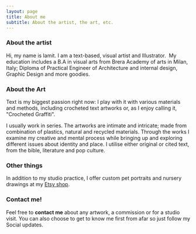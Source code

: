 ```yaml
---
layout: page
title: About me
subtitle: About the artist, the art, etc.
---
```


### About the artist

Hi, my name is Iamit. 
I am a text-based, visual artist and Illustrator.
​
My education includes a B.A in visual arts from Brera Academy of arts in Milan, Italy; Diploma of Practical Engineer of Architecture and internal design,
Graphic Design and more goodies.
​
### About the Art

Text is my biggest passion right now: I play with it with various materials and methods, including crocheted text artworks or, as I enjoy calling it, "Crocheted Graffiti".

I usually work in series. The artworks are intimate and intricate; made from combination of plastics, natural and recycled materials.
Through the works I examine my creative and mental process while bringing up and exploring different issues about identity and place. I utilise either original or cited text, from the bible, literature and pop culture.

### Other things

In addition to my studio practice, I offer custom pet portraits and nursery drawings at my [Etsy shop](https://Petcisely.etsy.com/).

### Contact me!

Feel free to **contact me** about any artwork, a commission or for a studio visit. 
You can also choose to get to know me first from afar so just follow my Social updates.